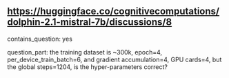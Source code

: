 ## https://huggingface.co/cognitivecomputations/dolphin-2.1-mistral-7b/discussions/8

contains_question: yes

question_part: the training dataset is ~300k, epoch=4, per_device_train_batch=6, and gradient accumulation=4, GPU cards=4, but the global steps=1204, is the hyper-parameters correct?
